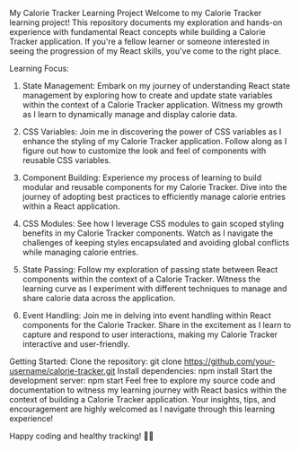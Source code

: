My Calorie Tracker Learning Project
Welcome to my Calorie Tracker learning project! This repository documents my exploration and hands-on experience with fundamental React concepts while building a Calorie Tracker application. If you're a fellow learner or someone interested in seeing the progression of my React skills, you've come to the right place.

Learning Focus:
1. State Management:
Embark on my journey of understanding React state management by exploring how to create and update state variables within the context of a Calorie Tracker application. Witness my growth as I learn to dynamically manage and display calorie data.

2. CSS Variables:
Join me in discovering the power of CSS variables as I enhance the styling of my Calorie Tracker application. Follow along as I figure out how to customize the look and feel of components with reusable CSS variables.

3. Component Building:
Experience my process of learning to build modular and reusable components for my Calorie Tracker. Dive into the journey of adopting best practices to efficiently manage calorie entries within a React application.

4. CSS Modules:
See how I leverage CSS modules to gain scoped styling benefits in my Calorie Tracker components. Watch as I navigate the challenges of keeping styles encapsulated and avoiding global conflicts while managing calorie entries.

5. State Passing:
Follow my exploration of passing state between React components within the context of a Calorie Tracker. Witness the learning curve as I experiment with different techniques to manage and share calorie data across the application.

6. Event Handling:
Join me in delving into event handling within React components for the Calorie Tracker. Share in the excitement as I learn to capture and respond to user interactions, making my Calorie Tracker interactive and user-friendly.

Getting Started:
Clone the repository: git clone https://github.com/your-username/calorie-tracker.git
Install dependencies: npm install
Start the development server: npm start
Feel free to explore my source code and documentation to witness my learning journey with React basics within the context of building a Calorie Tracker application. Your insights, tips, and encouragement are highly welcomed as I navigate through this learning experience!

Happy coding and healthy tracking! 🍏💪
